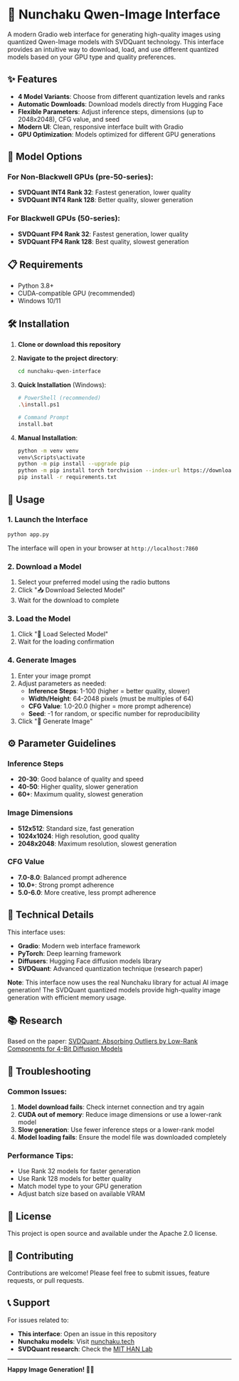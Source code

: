 # 🎨 Nunchaku Qwen-Image Interface

A modern Gradio web interface for generating high-quality images using quantized Qwen-Image models with SVDQuant technology. This interface provides an intuitive way to download, load, and use different quantized models based on your GPU type and quality preferences.

## ✨ Features

- **4 Model Variants**: Choose from different quantization levels and ranks
- **Automatic Downloads**: Download models directly from Hugging Face
- **Flexible Parameters**: Adjust inference steps, dimensions (up to 2048x2048), CFG value, and seed
- **Modern UI**: Clean, responsive interface built with Gradio
- **GPU Optimization**: Models optimized for different GPU generations

## 🚀 Model Options

### For Non-Blackwell GPUs (pre-50-series):
- **SVDQuant INT4 Rank 32**: Fastest generation, lower quality
- **SVDQuant INT4 Rank 128**: Better quality, slower generation

### For Blackwell GPUs (50-series):
- **SVDQuant FP4 Rank 32**: Fastest generation, lower quality  
- **SVDQuant FP4 Rank 128**: Best quality, slowest generation

## 📋 Requirements

- Python 3.8+
- CUDA-compatible GPU (recommended)
- Windows 10/11

## 🛠️ Installation

1. **Clone or download this repository**
2. **Navigate to the project directory**:
   ```bash
   cd nunchaku-qwen-interface
   ```

3. **Quick Installation** (Windows):
   ```bash
   # PowerShell (recommended)
   .\install.ps1
   
   # Command Prompt
   install.bat
   ```

4. **Manual Installation**:
   ```bash
   python -m venv venv
   venv\Scripts\activate
   python -m pip install --upgrade pip
   python -m pip install torch torchvision --index-url https://download.pytorch.org/whl/cu121
   pip install -r requirements.txt
   ```

## 🎯 Usage

### 1. Launch the Interface
```bash
python app.py
```

The interface will open in your browser at `http://localhost:7860`

### 2. Download a Model
1. Select your preferred model using the radio buttons
2. Click "📥 Download Selected Model"
3. Wait for the download to complete

### 3. Load the Model
1. Click "🚀 Load Selected Model"
2. Wait for the loading confirmation

### 4. Generate Images
1. Enter your image prompt
2. Adjust parameters as needed:
   - **Inference Steps**: 1-100 (higher = better quality, slower)
   - **Width/Height**: 64-2048 pixels (must be multiples of 64)
   - **CFG Value**: 1.0-20.0 (higher = more prompt adherence)
   - **Seed**: -1 for random, or specific number for reproducibility
3. Click "🎨 Generate Image"

## ⚙️ Parameter Guidelines

### Inference Steps
- **20-30**: Good balance of quality and speed
- **40-50**: Higher quality, slower generation
- **60+**: Maximum quality, slowest generation

### Image Dimensions
- **512x512**: Standard size, fast generation
- **1024x1024**: High resolution, good quality
- **2048x2048**: Maximum resolution, slowest generation

### CFG Value
- **7.0-8.0**: Balanced prompt adherence
- **10.0+**: Strong prompt adherence
- **5.0-6.0**: More creative, less prompt adherence

## 🔧 Technical Details

This interface uses:
- **Gradio**: Modern web interface framework
- **PyTorch**: Deep learning framework
- **Diffusers**: Hugging Face diffusion models library
- **SVDQuant**: Advanced quantization technique (research paper)

**Note**: This interface now uses the real Nunchaku library for actual AI image generation! The SVDQuant quantized models provide high-quality image generation with efficient memory usage.

## 📚 Research

Based on the paper: [SVDQuant: Absorbing Outliers by Low-Rank Components for 4-Bit Diffusion Models](https://arxiv.org/abs/2411.05007)

## 🐛 Troubleshooting

### Common Issues:

1. **Model download fails**: Check internet connection and try again
2. **CUDA out of memory**: Reduce image dimensions or use a lower-rank model
3. **Slow generation**: Use fewer inference steps or a lower-rank model
4. **Model loading fails**: Ensure the model file was downloaded completely

### Performance Tips:

- Use Rank 32 models for faster generation
- Use Rank 128 models for better quality
- Match model type to your GPU generation
- Adjust batch size based on available VRAM

## 📄 License

This project is open source and available under the Apache 2.0 license.

## 🤝 Contributing

Contributions are welcome! Please feel free to submit issues, feature requests, or pull requests.

## 📞 Support

For issues related to:
- **This interface**: Open an issue in this repository
- **Nunchaku models**: Visit [nunchaku.tech](https://nunchaku.tech)
- **SVDQuant research**: Check the [MIT HAN Lab](https://hanlab.mit.edu/)

---

**Happy Image Generation! 🎨✨**
